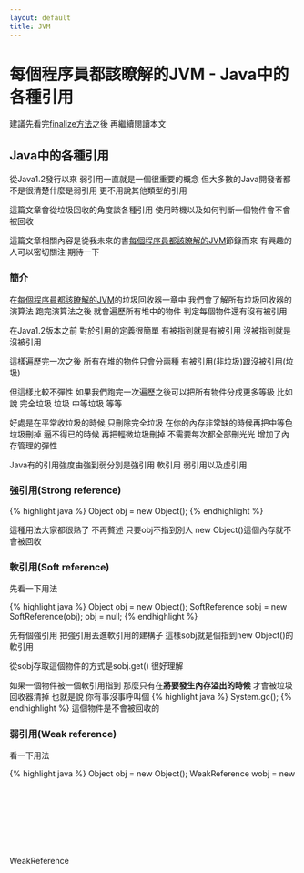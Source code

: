 ```yaml
---
layout: default
title: JVM
---
```


# 每個程序員都該瞭解的JVM - Java中的各種引用

建議先看完[finalize方法](/toc/jvm/jvm_3/)之後 再繼續閱讀本文

## Java中的各種引用

從Java1.2發行以來 弱引用一直就是一個很重要的概念 但大多數的Java開發者都不是很清楚什麼是弱引用 更不用說其他類型的引用 

這篇文章會從垃圾回收的角度談各種引用 使用時機以及如何判斷一個物件會不會被回收

這篇文章相關內容是從我未來的書[每個程序員都該瞭解的JVM]()節錄而來 有興趣的人可以密切關注 期待一下

### 簡介

在[每個程序員都該瞭解的JVM]()的垃圾回收器一章中 我們會了解所有垃圾回收器的演算法 
跑完演算法之後 就會遍歷所有堆中的物件 判定每個物件還有沒有被引用
 
在Java1.2版本之前 對於引用的定義很簡單 有被指到就是有被引用 沒被指到就是沒被引用

這樣遍歷完一次之後 所有在堆的物件只會分兩種 有被引用(非垃圾)跟沒被引用(垃圾) 

但這樣比較不彈性 如果我們跑完一次遍歷之後可以把所有物件分成更多等級 比如說 完全垃圾 垃圾 中等垃圾 等等 

好處是在平常收垃圾的時候 只刪除完全垃圾 
在你的內存非常缺的時候再把中等色垃圾刪掉 
逼不得已的時候 再把輕微垃圾刪掉
不需要每次都全部刪光光 增加了內存管理的彈性

Java有的引用強度由強到弱分別是強引用 軟引用 弱引用以及虛引用
 

### 強引用(Strong reference)
{% highlight java %}
Object obj = new Object();
{% endhighlight %}

這種用法大家都很熟了 不再贅述 只要obj不指到別人 new Object()這個內存就不會被回收

### 軟引用(Soft reference)

先看一下用法

{% highlight java %}
Object obj = new Object();
SoftReference<Object> sobj = new SoftReference<Object>(obj);
obj = null;
{% endhighlight %}

先有個強引用 把強引用丟進軟引用的建構子 這樣sobj就是個指到new Object()的軟引用

從sobj存取這個物件的方式是sobj.get() 很好理解

如果一個物件被一個軟引用指到 那麼只有在**將要發生內存溢出的時候** 才會被垃圾回收器清掉 也就是說 你有事沒事呼叫個 
{% highlight java %}
System.gc();
{% endhighlight %}
這個物件是不會被回收的

### 弱引用(Weak reference)

看一下用法

{% highlight java %}
Object obj = new Object();
WeakReference<Object> wobj = new WeakReference<Object>(obj);
Obj = null;
{% endhighlight %}

用法一模一樣 

弱引用指到的內存在**下一次**垃圾回收的時候就會被回收

弱引用跟軟引用 都可以讓你在程式碼的任意時候 給你一個關心他的機會

{% highlight java %}
Object referent = wobj.get();
if (referent != null) {
    // GC hasn't removed the instance yet
} else {
    // GC has cleared the instance
}
{% endhighlight %}

你用弱引用跟軟引用指到某個對象後 他如果被垃圾回收了 你也沒有要阻止他的意思(不然你就會用強引用指他) 但還給了你一個隨時關心他的機會

當然你可以輕易的清掉你的弱引用

{% highlight java %}
wobj.clear()
{% endhighlight %}

clear之後 new Object()就真的再也沒有人關心了

### 虛引用(Phantom reference)

用法也完全一樣
{% highlight java %}
Object obj = new Object();
PhantomReference<Object> pobj = new PhantomReference<Object>(obj, null);
Obj = null;
{% endhighlight %}

pobj.get() always null
當一個內存被虛引用給引用 那對於垃圾回收器來說 跟沒有被引用是一樣的意思 唯一的差別是當這個內存被回收的時候 你有機會可以得到一個系統通知 你可以想成是一個callback 他會丟一個通知到Reference Queue

更多Reference Queue的講解 請看[Reference Queue](/toc/jvm/jvm_5/)

### 同一引用路徑上的不同引用

做學問要求甚解 如果一條引用上有各種不同強度的引用 怎麼辦

![Alt text]({{ site.url }}/public/jvm4-1.png)

黑色箭頭是強引用 紅色箭頭是弱引用

光說不練假把戲 把code寫出來

{% highlight java %}
public class WeakOnePath {
  public static void main(String[] args) throws Exception {
    B b = new B();
    WeakReference<B> bRef = new WeakReference<B>(b);
    A a = new A(bRef);
    b = null;

    System.out.println("Run gc");
    Runtime.getRuntime().gc();
    Thread.sleep(1000);

    System.out.println("bRef's referent:" + bRef.get());
    System.out.println("bRef's referent thru a->bRef->B:" + a.getRefB().get());
  }
}

class A {
  private WeakReference<B> bRef;

  public A(WeakReference<B>bRef) {
    this.bRef = bRef;
  }

  public WeakReference<B> getRefB() {
    return bRef;
  }
  @Override
  public void finalize() {
    System.out.println("A cleaned");
  }
}

class B {

  @Override
  public void finalize() {
    System.out.println("B cleaned");
  }
}
{% endhighlight %}

new B() 被垃圾回收器清掉
{% highlight txt %}
Run gc
B cleaned
bRef's referent:null
bRef's referent thru a->bRef->B:null
{% endhighlight %}

可是如果我把所有的WeakReference改成SoftReference
{% highlight txt %}
Run gc
bRef's referent:com.jyt0532.jvm.B@60e53b93
bRef's referent thru a->bRef->B:com.jyt0532.jvm.B@60e53b93
{% endhighlight %}

就不會被清掉

所以 一條引用上 如果有多種不同的引用 就以最弱的那個為準

所以這個例子
![Alt text]({{ site.url }}/public/jvm4-1.png)
new B()就是弱引用

### 不同引用路徑上的引用

![Alt text]({{ site.url }}/public/jvm4-2.png)

黑色箭頭是強引用 紅色箭頭是弱引用 綠色箭頭是虛引用 藍色箭頭是軟引用

如果一個記憶體被多條引用指到 那這記憶體最終引用就是每條引用中最強的那個引用

就是個Max(min())的概念

這個例子中 記憶體B就是弱引用

### 使用時機 

講了那麼多理論部分的知識 現在來講一下各種引用的使用時機


軟引用: cache
因為他只有在記憶體真的不夠了 才會去做垃圾收集 所以很適合拿來做快取

弱引用: 最常見的例子是WeakHashMap 他的Key是WeakReference, Value是跟這個reference相關的資訊 當你map裡的的Key指到的東西被回收 value也跟著不見

虛引用: 用來通知你某個物件已經被回收了 可以讓你清理某些當初分配給他的資源 詳見[Reference Queue](/toc/jvm/jvm_5/)

完整內容 敬請關注[每個程序員都該瞭解的JVM]()

{% include jvm_intro.html %}

